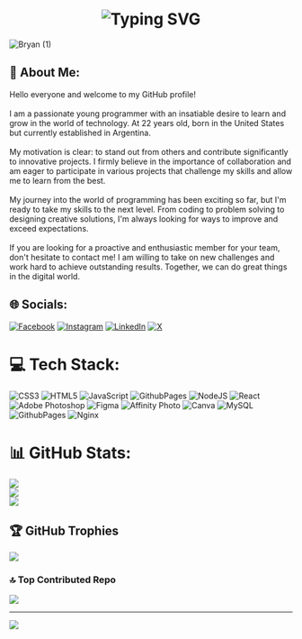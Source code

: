 ### 
<h1 align="center" href="https://git.io/typing-svg"><img src="https://readme-typing-svg.demolab.com?font=Fira+Code&size=33&pause=1000&color=13F7F5&random=false&width=435&lines=Hi+There%F0%9F%91%8B;I%60m+Bryan+%F0%9F%A7%91%F0%9F%8F%BB%E2%80%8D%F0%9F%92%BB" alt="Typing SVG" />
</h1>

![Bryan (1)](https://github.com/BryanMenna/BryanMenna/assets/127232166/c30146c4-b7eb-4482-992a-b22ff4e80d85)

<h2>💫 About Me:</h1> 
Hello everyone and welcome to my GitHub profile!<br><br>I am a passionate young programmer with an insatiable desire to learn and grow in the world of technology. At 22 years old, born in the United States but currently established in Argentina.<br><br>My motivation is clear: to stand out from others and contribute significantly to innovative projects. I firmly believe in the importance of collaboration and am eager to participate in various projects that challenge my skills and allow me to learn from the best.<br><br>My journey into the world of programming has been exciting so far, but I'm ready to take my skills to the next level. From coding to problem solving to designing creative solutions, I'm always looking for ways to improve and exceed expectations.<br><br>If you are looking for a proactive and enthusiastic member for your team, don't hesitate to contact me! I am willing to take on new challenges and work hard to achieve outstanding results. Together, we can do great things in the digital world.


## 🌐 Socials:
[![Facebook](https://img.shields.io/badge/Facebook-%231877F2.svg?logo=Facebook&logoColor=white)](https://facebook.com/61550924543487) [![Instagram](https://img.shields.io/badge/Instagram-%23E4405F.svg?logo=Instagram&logoColor=white)](https://instagram.com/bryan_programmer) [![LinkedIn](https://img.shields.io/badge/LinkedIn-%230077B5.svg?logo=linkedin&logoColor=white)](https://linkedin.com/in/bryan-menna) [![X](https://img.shields.io/badge/X-black.svg?logo=X&logoColor=white)](https://x.com/Bryan__Menna) 

# 💻 Tech Stack:
![CSS3](https://img.shields.io/badge/css3-%231572B6.svg?style=for-the-badge&logo=css3&logoColor=white) ![HTML5](https://img.shields.io/badge/html5-%23E34F26.svg?style=for-the-badge&logo=html5&logoColor=white) ![JavaScript](https://img.shields.io/badge/javascript-%23323330.svg?style=for-the-badge&logo=javascript&logoColor=%23F7DF1E) ![GithubPages](https://img.shields.io/badge/github%20pages-121013?style=for-the-badge&logo=github&logoColor=white) ![NodeJS](https://img.shields.io/badge/node.js-6DA55F?style=for-the-badge&logo=node.js&logoColor=white) ![React](https://img.shields.io/badge/react-%2320232a.svg?style=for-the-badge&logo=react&logoColor=%2361DAFB) ![Adobe Photoshop](https://img.shields.io/badge/adobe%20photoshop-%2331A8FF.svg?style=for-the-badge&logo=adobe%20photoshop&logoColor=white) ![Figma](https://img.shields.io/badge/figma-%23F24E1E.svg?style=for-the-badge&logo=figma&logoColor=white) ![Affinity Photo](https://img.shields.io/badge/affinity%20photo-%237E4DD2.svg?style=for-the-badge&logo=affinity-photo&logoColor=white) ![Canva](https://img.shields.io/badge/Canva-%2300C4CC.svg?style=for-the-badge&logo=Canva&logoColor=white) ![MySQL](https://img.shields.io/badge/mysql-%2300000f.svg?style=for-the-badge&logo=mysql&logoColor=white) ![GithubPages](https://img.shields.io/badge/github%20pages-121013?style=for-the-badge&logo=github&logoColor=white) ![Nginx](https://img.shields.io/badge/nginx-%23009639.svg?style=for-the-badge&logo=nginx&logoColor=white)
# 📊 GitHub Stats:
![](https://github-readme-stats.vercel.app/api?username=BryanMenna&theme=gotham&hide_border=false&include_all_commits=false&count_private=false)<br/>
![](https://github-readme-streak-stats.herokuapp.com/?user=BryanMenna&theme=gotham&hide_border=false)<br/>
![](https://github-readme-stats.vercel.app/api/top-langs/?username=BryanMenna&theme=gotham&hide_border=false&include_all_commits=false&count_private=false&layout=compact)

## 🏆 GitHub Trophies
![](https://github-profile-trophy.vercel.app/?username=BryanMenna&theme=onestar&no-frame=false&no-bg=true&margin-w=4)

### 🔝 Top Contributed Repo
![](https://github-contributor-stats.vercel.app/api?username=BryanMenna&limit=5&theme=radical&combine_all_yearly_contributions=true)

---
[![](https://visitcount.itsvg.in/api?id=BryanMenna&icon=2&color=0)](https://visitcount.itsvg.in)

<!-- Proudly created with GPRM ( https://gprm.itsvg.in ) -->
<!--
**BryanMenna/BryanMenna** is a ✨ _special_ ✨ repository because its `README.md` (this file) appears on your GitHub profile.

Here are some ideas to get you started:

- 🔭 I’m currently working on ...
- 🌱 I’m currently learning ...
- 👯 I’m looking to collaborate on ...
- 🤔 I’m looking for help with ...
- 💬 Ask me about ...
- 📫 How to reach me: ...
- 😄 Pronouns: ...
- ⚡ Fun fact: ...
-->
